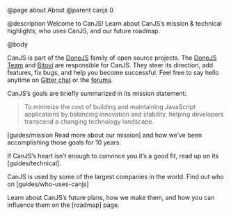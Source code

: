 @page about About
@parent canjs 0

@description
Welcome to CanJS! Learn about CanJS’s mission & technical highlights, who uses CanJS, and our future roadmap.

@body

CanJS is part of the [DoneJS](https://donejs.com/) family of open source projects.  The [DoneJS Team](https://donejs.com/About.html#section=section_Team) and [Bitovi](http://bitovi.com)
are responsible for CanJS. They steer its direction, add features, fix bugs, and help
you become successful. Feel free to say hello anytime on [Gitter chat](https://gitter.im/canjs/canjs) or the [forums](http://forums.donejs.com/c/canjs).

CanJS’s goals are briefly summarized in its mission statement:

> To minimize the cost of building and maintaining JavaScript applications by balancing innovation and stability, helping developers transcend a changing technology landscape.

[guides/mission Read more about our mission] and how we’ve been accomplishing those goals for
10 years.

If CanJS’s heart isn’t enough to convince you it’s a good fit, read up on its
[guides/technical].

CanJS is used by some of the largest companies in the world. Find out who on [guides/who-uses-canjs]

Learn about CanJS’s future plans, how we make them, and how you can influence them on the [roadmap] page.
